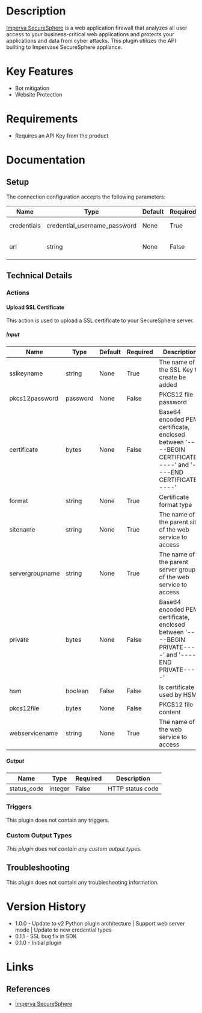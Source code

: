 # Description

[Imperva SecureSphere](https://www.imperva.com/Products/WebApplicationFirewall-WAF) is a web application firewall that analyzes all user access to your business-critical web applications and protects your applications and data from cyber attacks.
This plugin utilizes the API builting to Impervase SecureSphere appliance.

# Key Features

* Bot mitigation
* Website Protection

# Requirements

* Requires an API Key from the product

# Documentation

## Setup

The connection configuration accepts the following parameters:

|Name|Type|Default|Required|Description|Enum|
|----|----|-------|--------|-----------|----|
|credentials|credential_username_password|None|True|Username and password|None|
|url|string|None|False|URL to SecureSphere Server|None|

## Technical Details

### Actions

#### Upload SSL Certificate

This action is used to upload a SSL certificate to your SecureSphere server.

##### Input

|Name|Type|Default|Required|Description|Enum|
|----|----|-------|--------|-----------|----|
|sslkeyname|string|None|True|The name of the SSL Key to create be added|None|
|pkcs12password|password|None|False|PKCS12 file password|None|
|certificate|bytes|None|False|Base64 encoded PEM certificate, enclosed between '-----BEGIN CERTIFICATE-----' and '-----END CERTIFICATE-----'|None|
|format|string|None|True|Certificate format type|['pem', 'pkcs12']|
|sitename|string|None|True|The name of the parent site of the web service to access|None|
|servergroupname|string|None|True|The name of the parent server group of the web service to access|None|
|private|bytes|None|False|Base64 encoded PEM certificate, enclosed between '-----BEGIN PRIVATE-----' and '----- END PRIVATE-----'|None|
|hsm|boolean|False|False|Is certificate used by HSM|None|
|pkcs12file|bytes|None|False|PKCS12 file content|None|
|webservicename|string|None|True|The name of the web service to access|None|

##### Output

|Name|Type|Required|Description|
|----|----|--------|-----------|
|status_code|integer|False|HTTP status code|

### Triggers

This plugin does not contain any triggers.

### Custom Output Types

_This plugin does not contain any custom output types._

## Troubleshooting

This plugin does not contain any troubleshooting information.

# Version History

* 1.0.0 - Update to v2 Python plugin architecture | Support web server mode | Update to new credential types
* 0.1.1 - SSL bug fix in SDK
* 0.1.0 - Initial plugin

# Links

## References

* [Imperva SecureSphere](https://www.imperva.com/Products/WebApplicationFirewall-WAF)

